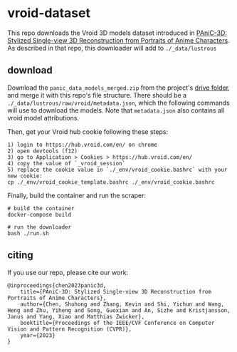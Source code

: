 


# vroid-dataset

This repo downloads the Vroid 3D models dataset introduced in [PAniC-3D: Stylized Single-view 3D Reconstruction from Portraits of Anime Characters](https://github.com/ShuhongChen/panic3d-anime-reconstruction).  As described in that repo, this downloader will add to `./_data/lustrous`


## download

Download the `panic_data_models_merged.zip` from the project's [drive folder](https://drive.google.com/drive/folders/1Zpt9x_OlGALi-o-TdvBPzUPcvTc7zpuV?usp=share_link), and merge it with this repo's file structure.  There should be a `./_data/lustrous/raw/vroid/metadata.json`, which the following commands will use to download the models.  Note that `metadata.json` also contains all vroid model attributions.

Then, get your Vroid hub cookie following these steps:

    1) login to https://hub.vroid.com/en/ on chrome
    2) open devtools (f12)
    3) go to Application > Cookies > https://hub.vroid.com/en/
    4) copy the value of `_vroid_session`
    5) replace the cookie value in `./_env/vroid_cookie.bashrc` with your new cookie:
    cp ./_env/vroid_cookie_template.bashrc ./_env/vroid_cookie.bashrc

Finally, build the container and run the scraper:

    # build the container 
    docker-compose build

    # run the downloader
    bash ./run.sh


## citing

If you use our repo, please cite our work:

    @inproceedings{chen2023panic3d,
        title={PAniC-3D: Stylized Single-view 3D Reconstruction from Portraits of Anime Characters},
        author={Chen, Shuhong and Zhang, Kevin and Shi, Yichun and Wang, Heng and Zhu, Yiheng and Song, Guoxian and An, Sizhe and Kristjansson, Janus and Yang, Xiao and Matthias Zwicker},
        booktitle={Proceedings of the IEEE/CVF Conference on Computer Vision and Pattern Recognition (CVPR)},
        year={2023}
    }

